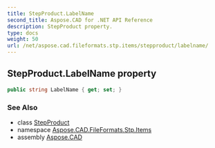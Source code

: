 ```yaml
---
title: StepProduct.LabelName
second_title: Aspose.CAD for .NET API Reference
description: StepProduct property. 
type: docs
weight: 50
url: /net/aspose.cad.fileformats.stp.items/stepproduct/labelname/
---
```

## StepProduct.LabelName property

```csharp
public string LabelName { get; set; }
```

### See Also

* class [StepProduct](../)
* namespace [Aspose.CAD.FileFormats.Stp.Items](../../stepproduct/)
* assembly [Aspose.CAD](../../../)


